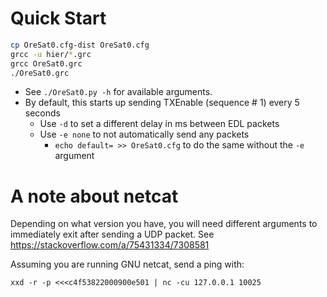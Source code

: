 # Quick Start

```bash
cp OreSat0.cfg-dist OreSat0.cfg
grcc -u hier/*.grc
grcc OreSat0.grc
./OreSat0.grc
```

* See ```./OreSat0.py -h``` for available arguments.
* By default, this starts up sending TXEnable (sequence # 1) every 5 seconds
  * Use ```-d``` to set a different delay in ms between EDL packets
  * Use ```-e none``` to not automatically send any packets
    * ```echo default= >> OreSat0.cfg``` to do the same without the ```-e``` argument

# A note about netcat
Depending on what version you have, you will need different arguments to immediately
exit after sending a UDP packet. See https://stackoverflow.com/a/75431334/7308581

Assuming you are running GNU netcat, send a ping with:

```xxd -r -p <<<c4f53822000900e501 | nc -cu 127.0.0.1 10025```
